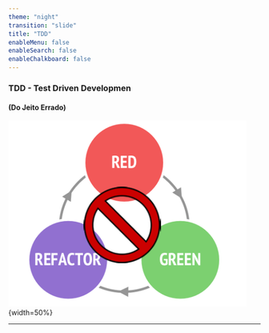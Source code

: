 ```yaml
---
theme: "night"
transition: "slide"
title: "TDD"
enableMenu: false
enableSearch: false
enableChalkboard: false
---
```


### TDD - Test Driven Developmen
#### (Do Jeito Errado)

![-](./Images/tdd-no.png){width=50%}

---
